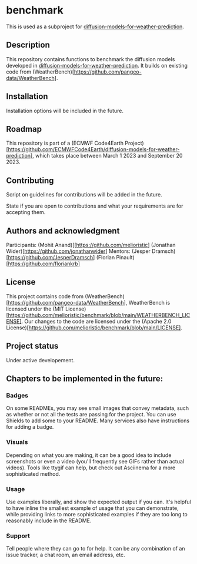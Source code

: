 # benchmark

This is used as a subproject for [diffusion-models-for-weather-prediction](https://github.com/ECMWFCode4Earth/diffusion-models-for-weather-prediction).

## Description
This repository contains functions to benchmark the diffusion models developed in [diffusion-models-for-weather-prediction](https://github.com/ECMWFCode4Earth/diffusion-models-for-weather-prediction). It builds on existing code from (WeatherBench)[https://github.com/pangeo-data/WeatherBench].

## Installation
Installation options will be included in the future.

## Roadmap
This repository is part of a (ECMWF Code4Earth Project)[https://github.com/ECMWFCode4Earth/diffusion-models-for-weather-prediction], which takes place between March 1 2023 and September 20 2023.

## Contributing
Script on guidelines for contributions will be added in the future.

State if you are open to contributions and what your requirements are for accepting them.

## Authors and acknowledgment
Participants:
(Mohit Anand)[[https://github.com/melioristic]
(Jonathan Wider)[https://github.com/jonathanwider]
Mentors:
(Jesper Dramsch)[https://github.com/JesperDramsch]
(Florian Pinault)[https://github.com/floriankrb]

## License
This project contains code from (WeatherBench)[https://github.com/pangeo-data/WeatherBench], WeatherBench is licensed under the (MIT License)[https://github.com/melioristic/benchmark/blob/main/WEATHERBENCH_LICENSE]. Our changes to the code are licensed under the (Apache 2.0 License)[https://github.com/melioristic/benchmark/blob/main/LICENSE].

## Project status
Under active developement.


## Chapters to be implemented in the future:

### Badges
On some READMEs, you may see small images that convey metadata, such as whether or not all the tests are passing for the project. You can use Shields to add some to your README. Many services also have instructions for adding a badge.

### Visuals
Depending on what you are making, it can be a good idea to include screenshots or even a video (you'll frequently see GIFs rather than actual videos). Tools like ttygif can help, but check out Asciinema for a more sophisticated method.

### Usage
Use examples liberally, and show the expected output if you can. It's helpful to have inline the smallest example of usage that you can demonstrate, while providing links to more sophisticated examples if they are too long to reasonably include in the README.

### Support
Tell people where they can go to for help. It can be any combination of an issue tracker, a chat room, an email address, etc.
